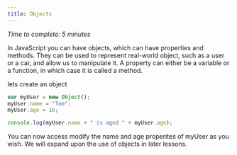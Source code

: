 ```yaml
---
title: Objects
---
```

_Time to complete: 5 minutes_

In JavaScript you can have objects, which can have properties and methods. They can be used to represent real-world object, such as a user or a car, and allow us to manipulate it. A property can either be a variable or a function, in which case it is called a method.

lets create an object
```javascript
var myUser = new Object();
myUser.name = "Tom";
myUser.age = 16;

console.log(myUser.name + " is aged " + myUser.age);
```

You can now access modify the name and age properites of myUser as you wish. We will expand upon the use of objects in later lessons.
